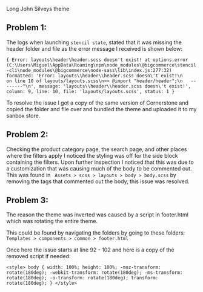 Long John Silveys theme

Problem 1:
---
The logs when launching `stencil state`, stated that it was missing the header folder and file as the error message I received is shown below:

``{ Error: layouts\header\header.scss doesn't exist!
    at options.error (C:\Users\Miguel\AppData\Roaming\npm\node_modules\@bigcommerce\stencil-cli\node_modules\@bigcommerce\node-sass\lib\index.js:277:32)
  formatted: 'Error: layouts\\header\\header.scss doesn\'t exist!\n        on line 10 of layouts/layouts.scss\n>> @import "header/header";\n   --------^\n',
  message: 'layouts\\header\\header.scss doesn\'t exist!',
  column: 9,
  line: 10,
  file: 'layouts/layouts.scss',
  status: 1 }``

To resolve the issue I got a copy of the same version of Cornerstone and copied the folder and file over and bundled the theme and uploaded it to my sanbox store.

Problem 2:
---
Checking the product category page, the search page, and other places where the filters apply I noticed the styling was off for the side block containing the filters. Upon further inspection I noticed that this was due to a customization that was causing much of the body to be commented out. This was found in ` Assets > scss > layouts > body > body.scss` by removing the tags that commented out the body, this issue was resolved. 


Problem 3:
---

The reason the theme was inverted was caused by a script in footer.html which was rotating the entire theme.

This could be found by navigating the folders by going to these folders:
`Templates > components > common > footer.html`

Once here the issue starts at line 92 - 102 and here is a copy of the removed script if needed:

 `<style>
        body {
           width: 100%;
           height: 100%;
           -moz-transform: rotate(180deg);
           -webkit-transform: rotate(180deg);
           -ms-transform: rotate(180deg);
           -o-transform: rotate(180deg);
           transform: rotate(180deg);
        }
        </style>`
